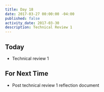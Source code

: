 ```yaml
---
title: Day 18
date: 2017-03-27 00:00:00 -04:00
published: false
activity_date: 2017-03-30
description: Technical Review 1
---
```


## Today

* Technical review 1

## For Next Time

* Post technical review 1 reflection document
